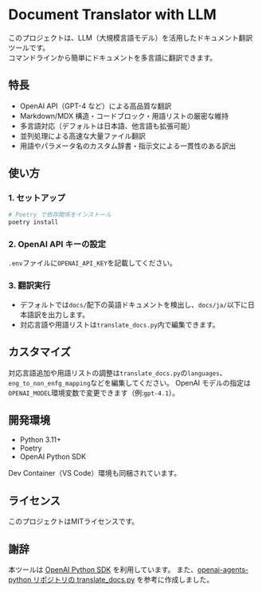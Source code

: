 # Document Translator with LLM

このプロジェクトは、LLM（大規模言語モデル）を活用したドキュメント翻訳ツールです。  
コマンドラインから簡単にドキュメントを多言語に翻訳できます。

## 特長

- OpenAI API（GPT-4 など）による高品質な翻訳
- Markdown/MDX 構造・コードブロック・用語リストの厳密な維持
- 多言語対応（デフォルトは日本語、他言語も拡張可能）
- 並列処理による高速な大量ファイル翻訳
- 用語やパラメータ名のカスタム辞書・指示文による一貫性のある訳出

## 使い方

### 1. セットアップ

```sh
# Poetry で依存関係をインストール
poetry install
```
### 2. OpenAI API キーの設定

`.env`ファイルに`OPENAI_API_KEY`を記載してください。

### 3. 翻訳実行

* デフォルトでは`docs/`配下の英語ドキュメントを検出し、`docs/ja/`以下に日本語訳を出力します。
* 対応言語や用語リストは`translate_docs.py`内で編集できます。

## カスタマイズ

対応言語追加や用語リストの調整は`translate_docs.py`の`languages`、`eng_to_non_enfg_mapping`などを編集してください。
OpenAI モデルの指定は `OPENAI_MODEL`環境変数で変更できます（例:`gpt-4.1`）。

## 開発環境

* Python 3.11+
* Poetry
* OpenAI Python SDK

Dev Container（VS Code）環境も同梱されています。

## ライセンス

このプロジェクトはMITライセンスです。

## 謝辞

本ツールは [OpenAI Python SDK](https://github.com/openai/openai-python) を利用しています。
また、[openai-agents-python リポジトリの translate_docs.py](https://github.com/openai/openai-agents-python/blob/main/docs/scripts/translate_docs.py) を参考に作成しました。